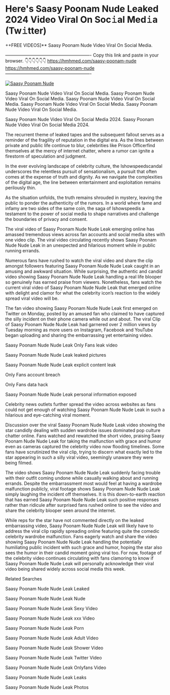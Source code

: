 # Here's Saasy Poonam Nude Leaked 2024 Video Viral On Soc𝚒al Med𝚒a (Tw𝚒tter)

++FREE VIDEOS]** Saasy Poonam Nude Video Viral On Social Media.

———————————————————-
Copy this link and paste in your browser.
👇👇👇👇👇👇
https://hmhmed.com/saasy-poonam-nude
https://hmhmed.com/saasy-poonam-nude
———————————————————-

[![Saasy Poonam Nude](https://i.imgur.com/dJHk4Zq.gif)](https://hmhmed.com/saasy-poonam-nude)

Saasy Poonam Nude Video Viral On Social Media. Saasy Poonam Nude Video Viral On Social Media. Saasy Poonam Nude Video Viral On Social Media. Saasy Poonam Nude Video Viral On Social Media. Saasy Poonam Nude Video Viral On Social Media.

Saasy Poonam Nude Video Viral On Social Media 2024. Saasy Poonam Nude Video Viral On Social Media 2024.

The recurrent theme of leaked tapes and the subsequent fallout serves as a reminder of the fragility of reputation in the digital era. As the lines between private and public life continue to blur, celebrities like Prison Officerfind themselves at the mercy of internet chatter, where a rumor can ignite a firestorm of speculation and judgment.

In the ever evolving landscape of celebrity culture, the Ishowspeedscandal underscores the relentless pursuit of sensationalism, a pursuit that often comes at the expense of truth and dignity. As we navigate the complexities of the digital age, the line between entertainment and exploitation remains perilously thin.

As the situation unfolds, the truth remains shrouded in mystery, leaving the public to ponder the authenticity of the rumors. In a world where fame and infamy are two sides of the same coin, the saga of Ishowspeedis a testament to the power of social media to shape narratives and challenge the boundaries of privacy and consent.

The viral video of Saasy Poonam Nude Nude Leak emerging online has amassed tremendous views across fan accounts and social media sites with one video clip. The viral video circulating recently shows Saasy Poonam Nude Nude Leak in an unexpected and hilarious moment while in public running errands.

Numerous fans have rushed to watch the viral video and share the clip amongst followers featuring Saasy Poonam Nude Nude Leak caught in an amusing and awkward situation. While surprising, the authentic and candid video showing Saasy Poonam Nude Nude Leak handling a real life blooper so genuinely has earned praise from viewers. Nonetheless, fans watch the current viral video of Saasy Poonam Nude Nude Leak that emerged online with delight and clamor for what the celebrity icon’s reaction to the widely spread viral video will be.

The fan video showing Saasy Poonam Nude Nude Leak first emerged on Twitter on Monday, posted by an amused fan who claimed to have captured the silly incident on their phone camera while out and about. The viral Clip of Saasy Poonam Nude Nude Leak had garnered over 2 million views by Tuesday morning as more users on Instagram, Facebook and YouTube began uploading and sharing the embarrassing yet entertaining video.

Saasy Poonam Nude Nude Leak Only Fans leak video

Saasy Poonam Nude Nude Leak leaked pictures

Saasy Poonam Nude Nude Leak explicit content leak

Only Fans account breach

Only Fans data hack

Saasy Poonam Nude Nude Leak personal information exposed

Celebrity news outlets further spread the video across websites as fans could not get enough of watching Saasy Poonam Nude Nude Leak in such a hilarious and eye-catching viral moment.

Discussion over the viral Saasy Poonam Nude Nude Leak video showing the star candidly dealing with sudden wardrobe issues dominated pop culture chatter online. Fans watched and rewatched the short video, praising Saasy Poonam Nude Nude Leak for taking the malfunction with grace and humor even as cameras captured the celebrity video now flooding timelines. Some fans have scrutinized the viral clip, trying to discern what exactly led to the star appearing in such a silly viral video, seemingly unaware they were being filmed.

The video shows Saasy Poonam Nude Nude Leak suddenly facing trouble with their outfit coming undone while casually walking about and running errands. Despite the embarrassment most would feel at having a wardrobe malfunction publicly, viral footage shows Saasy Poonam Nude Nude Leak simply laughing the incident off themselves. It is this down-to-earth reaction that has earned Saasy Poonam Nude Nude Leak such positive responses rather than ridicule after surprised fans rushed online to see the video and share the celebrity blooper seen around the internet.

While reps for the star have not commented directly on the leaked embarrassing video, Saasy Poonam Nude Nude Leak will likely have to address the viral clip rapidly spreading online featuring quite the comedic celebrity wardrobe malfunction. Fans eagerly watch and share the video showing Saasy Poonam Nude Nude Leak handling the potentially humiliating public incident with such grace and humor, hoping the star also sees the humor in their candid moment going viral too. For now, footage of the celebrity video continues circulating with fans clamoring to know if Saasy Poonam Nude Nude Leak will personally acknowledge their viral video being shared widely across social media this week.

Related Searches

Saasy Poonam Nude Nude Leak Leaked

Saasy Poonam Nude Nude Leak Nude

Saasy Poonam Nude Nude Leak Sexy Video

Saasy Poonam Nude Nude Leak xxx Video

Saasy Poonam Nude Nude Leak Porn

Saasy Poonam Nude Nude Leak Adult Video

Saasy Poonam Nude Nude Leak Shower Video

Saasy Poonam Nude Nude Leak Twitter Video

Saasy Poonam Nude Nude Leak Onlyfans Video

Saasy Poonam Nude Nude Leak Leaks

Saasy Poonam Nude Nude Leak Photos